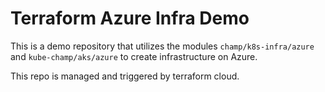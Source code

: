 # Terraform Azure Infra Demo
This is a demo repository that utilizes the modules `champ/k8s-infra/azure` and `kube-champ/aks/azure` to create infrastructure on Azure.

This repo is managed and triggered by terraform cloud.